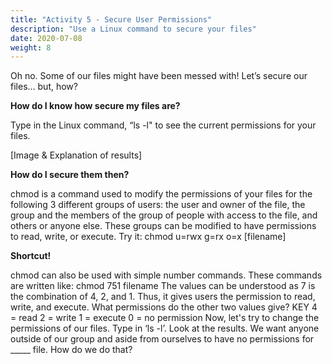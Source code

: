 ```yaml
---
title: "Activity 5 - Secure User Permissions"
description: "Use a Linux command to secure your files"
date: 2020-07-08
weight: 8
---
```


Oh no. Some of our files might have been messed with! Let’s secure our files… but, how?

**How do I know how secure my files are?**

Type in the Linux command, “ls -l" to see the current permissions for your files.

[Image & Explanation of results]

**How do I secure them then?**

chmod is a command used to modify the permissions of your files for the following 3 different groups of users: the user and owner of the file,
the group and the members of the group of people with access to the file, and others or anyone else. These groups can be modified to have
permissions to read, write, or execute.
Try it:
chmod u=rwx g=rx o=x [filename]

**Shortcut!**

chmod can also be used with simple number commands. These commands are written like:
chmod 751 filename
The values can be understood as 7 is the combination of 4, 2, and 1. Thus, it gives users the permission to read, write, and execute.
What permissions do the other two values give?
KEY
4 = read
2 = write
1 = execute
0 = no permission
Now, let's try to change the permissions of our files. Type in ‘ls -l’. Look at the results. We want anyone outside of our group and
aside from ourselves to have no permissions for _____ file. How do we do that?


